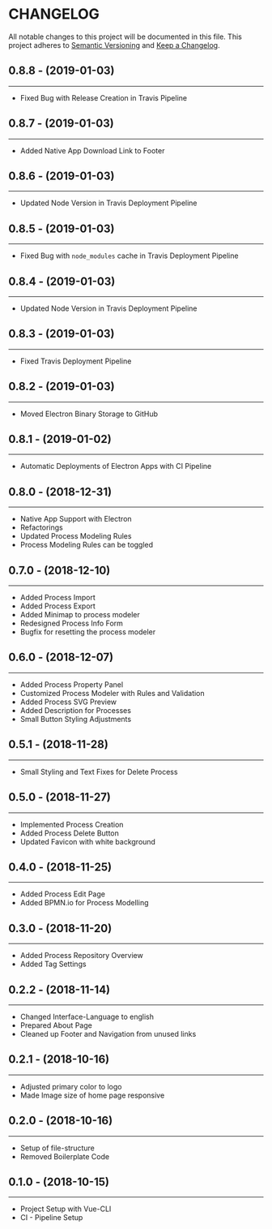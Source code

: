 # CHANGELOG

All notable changes to this project will be documented in this file.
This project adheres to [Semantic Versioning](http://semver.org/) and [Keep a Changelog](http://keepachangelog.com/).


## 0.8.8 - (2019-01-03)
---

* Fixed Bug with Release Creation in Travis Pipeline

## 0.8.7 - (2019-01-03)
---

* Added Native App Download Link to Footer

## 0.8.6 - (2019-01-03)
---

* Updated Node Version in Travis Deployment Pipeline

## 0.8.5 - (2019-01-03)
---

* Fixed Bug with `node_modules` cache in Travis Deployment Pipeline

## 0.8.4 - (2019-01-03)
---

* Updated Node Version in Travis Deployment Pipeline

## 0.8.3 - (2019-01-03)
---

* Fixed Travis Deployment Pipeline

## 0.8.2 - (2019-01-03)
---

* Moved Electron Binary Storage to GitHub

## 0.8.1 - (2019-01-02)
---

* Automatic Deployments of Electron Apps with CI Pipeline

## 0.8.0 - (2018-12-31)
---

* Native App Support with Electron
* Refactorings
* Updated Process Modeling Rules
* Process Modeling Rules can be toggled

## 0.7.0 - (2018-12-10)
---

* Added Process Import
* Added Process Export
* Added Minimap to process modeler
* Redesigned Process Info Form
* Bugfix for resetting the process modeler


## 0.6.0 - (2018-12-07)
---

* Added Process Property Panel
* Customized Process Modeler with Rules and Validation
* Added Process SVG Preview
* Added Description for Processes
* Small Button Styling Adjustments

## 0.5.1 - (2018-11-28)
---

* Small Styling and Text Fixes for Delete Process

## 0.5.0 - (2018-11-27)
---

* Implemented Process Creation
* Added Process Delete Button
* Updated Favicon with white background

## 0.4.0 - (2018-11-25)
---

* Added Process Edit Page
* Added BPMN.io for Process Modelling

## 0.3.0 - (2018-11-20)
---

* Added Process Repository Overview
* Added Tag Settings

## 0.2.2 - (2018-11-14)
---

* Changed Interface-Language to english
* Prepared About Page
* Cleaned up Footer and Navigation from unused links

## 0.2.1 - (2018-10-16)
---

* Adjusted primary color to logo
* Made Image size of home page responsive

## 0.2.0 - (2018-10-16)
---

* Setup of file-structure
* Removed Boilerplate Code

## 0.1.0 - (2018-10-15)
---

* Project Setup with Vue-CLI
* CI - Pipeline Setup